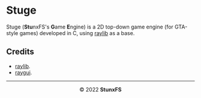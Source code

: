 # Stuge

Stuge (**Stu**nxFS's **G**ame **E**ngine) is a 2D top-down game
engine (for GTA-style games) developed in C, using
[raylib](https://github.com/raysan5/raylib) as a base.

## Credits

* [raylib](https://github.com/raysan5/raylib).
* [raygui](https://github.com/raysan5/raygui).

* * *

<div align="center">

© 2022 **StunxFS**

</div>
